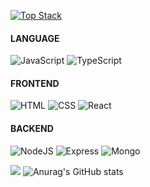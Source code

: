 [![Top Stack](https://widget.realdeveloper.pro/api/top?stack=JavaScript,React,Node.js)](https://github.com/kijepark)

#### LANGUAGE
![JavaScript](https://img.shields.io/badge/JavaScript-F7DF1E?style=for-the-badge&logo=JavaScript&logoColor=black)
![TypeScript](https://img.shields.io/badge/TypeScript-3178C6?style=for-the-badge&logo=TypeScript&logoColor=black)

#### FRONTEND
![HTML](https://img.shields.io/badge/HTML5-E34F26?style=for-the-badge&logo=HTML5&logoColor=white)
![CSS](https://img.shields.io/badge/CSS3-1572B6?style=for-the-badge&logo=CSS3&logoColor=white)
![React](https://img.shields.io/badge/-react-blue?style=for-the-badge&logo=React&logoColor=white)

#### BACKEND
![NodeJS](https://img.shields.io/badge/node.js-339933?style=for-the-badge&logo=Node.js&logoColor=white)
![Express](https://img.shields.io/badge/express-000000?style=for-the-badge&logo=express&logoColor=white)
![Mongo](https://img.shields.io/badge/mongoDB-47A248?style=for-the-badge&logo=MongoDB&logoColor=white)


![](http://github-profile-summary-cards.vercel.app/api/cards/most-commit-language?username=js1022003&theme=nord_dark)
![Anurag's GitHub stats](https://github-readme-stats.vercel.app/api?username=js1022003&show_icons=true&theme=radical)

<!--
**js1022003/js1022003** is a ✨ _special_ ✨ repository because its `README.md` (this file) appears on your GitHub profile.

Here are some ideas to get you started:

- 🔭 I’m currently working on ...
- 🌱 I’m currently learning ...
- 👯 I’m looking to collaborate on ...
- 🤔 I’m looking for help with ...
- 💬 Ask me about ...
- 📫 How to reach me: ...
- 😄 Pronouns: ...
- ⚡ Fun fact: ...
-->
